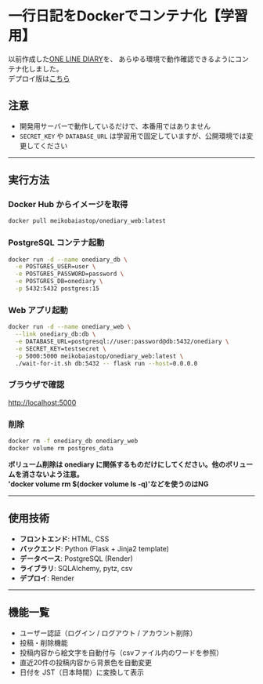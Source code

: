 # 一行日記をDockerでコンテナ化【学習用】

以前作成した[ONE LINE DIARY](https://github.com/MEIKObiastop/ONE_LINE_DIARY)を、
あらゆる環境で動作確認できるようにコンテナ化しました。  
デプロイ版は[こちら](https://one-line-diary.onrender.com/login)

## 注意
- 開発用サーバーで動作しているだけで、本番用ではありません
- `SECRET_KEY` や `DATABASE_URL` は学習用で固定していますが、公開環境では変更してください

---

## 実行方法
### Docker Hub からイメージを取得
```bash
docker pull meikobaiastop/onediary_web:latest
```

### PostgreSQL コンテナ起動
```bash
docker run -d --name onediary_db \
  -e POSTGRES_USER=user \
  -e POSTGRES_PASSWORD=password \
  -e POSTGRES_DB=onediary \
  -p 5432:5432 postgres:15
```

### Web アプリ起動
```bash
docker run -d --name onediary_web \
  --link onediary_db:db \
  -e DATABASE_URL=postgresql://user:password@db:5432/onediary \
  -e SECRET_KEY=testsecret \
  -p 5000:5000 meikobaiastop/onediary_web:latest \
  ./wait-for-it.sh db:5432 -- flask run --host=0.0.0.0
```

### ブラウザで確認
[http://localhost:5000](http://localhost:5000)

### 削除
```bash
docker rm -f onediary_db onediary_web
docker volume rm postgres_data
```
**ボリューム削除は onediary に関係するものだけにしてください。他のボリュームを消さないよう注意。  
'docker volume rm $(docker volume ls -q)'などを使うのはNG**

---

## 使用技術
- **フロントエンド**: HTML, CSS
- **バックエンド**: Python (Flask + Jinja2 template)
- **データベース**: PostgreSQL (Render)
- **ライブラリ**: SQLAlchemy, pytz, csv
- **デプロイ**: Render

---

## 機能一覧
- ユーザー認証（ログイン / ログアウト / アカウント削除）
- 投稿・削除機能
- 投稿内容から絵文字を自動付与（csvファイル内のワードを参照）
- 直近20件の投稿内容から背景色を自動変更
- 日付を JST（日本時間）に変換して表示
